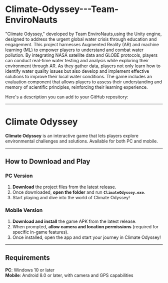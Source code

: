 # Climate-Odyssey---Team-EnviroNauts
"Climate Odyssey," developed by Team EnviroNauts,using the Unity engine, designed to address the urgent global water crisis through education and engagement. This project harnesses Augmented Reality (AR) and machine learning (ML) to empower players to understand and combat water pollution. By integrating NASA satellite data and GLOBE protocols, players can conduct real-time water testing and analysis while exploring their environment through AR. As they gather data, players not only learn how to identify water quality issues but also develop and implement effective solutions to improve their local water conditions. The game includes an evaluation component that allows players to assess their understanding and memory of scientific principles, reinforcing their learning experience.

Here's a description you can add to your GitHub repository:

---

# Climate Odyssey

**Climate Odyssey** is an interactive game that lets players explore environmental challenges and solutions. Available for both PC and mobile.

---

## How to Download and Play

### PC Version
1. **Download** the project files from the latest release.
2. Once downloaded, **open the folder** and run **`ClimateOdyssey.exe`**.
3. Start playing and dive into the world of Climate Odyssey!

### Mobile Version
1. **Download and install** the game APK from the latest release.
2. When prompted, **allow camera and location permissions** (required for specific in-game features).
3. Once installed, open the app and start your journey in Climate Odyssey!

---

## Requirements

**PC**: Windows 10 or later \
**Mobile**: Android 8.0 or later, with camera and GPS capabilities
